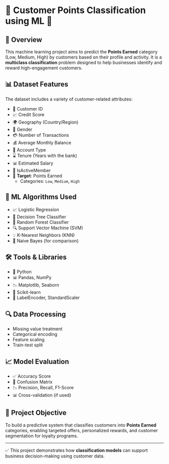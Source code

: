 # 🎯 Customer Points Classification using ML 🧮

## 📌 Overview

This machine learning project aims to predict the **Points Earned** category (Low, Medium, High) by customers based on their profile and activity. It is a **multiclass classification** problem designed to help businesses identify and reward high-engagement customers.

## 📊 Dataset Features

The dataset includes a variety of customer-related attributes:

- 👤 Customer ID  
- 📈 Credit Score  
- 🌍 Geography (Country/Region)  
- 🧑 Gender  
- 💳 Number of Transactions  
- 💰 Average Monthly Balance  
- 🏦 Account Type  
- ⌛ Tenure (Years with the bank)  
- 📊 Estimated Salary  
- 🔁 IsActiveMember  
- 🎯 **Target**: Points Earned  
  - Categories: `Low`, `Medium`, `High`

## 🤖 ML Algorithms Used

- 📈 Logistic Regression  
- 🌳 Decision Tree Classifier  
- 🌲 Random Forest Classifier  
- 🔍 Support Vector Machine (SVM)  
- 💡 K-Nearest Neighbors (KNN)  
- 🔁 Naive Bayes (for comparison)

## 🛠️ Tools & Libraries

- 🐍 Python  
- 📊 Pandas, NumPy  
- 📉 Matplotlib, Seaborn  
- 🤖 Scikit-learn  
- 🧼 LabelEncoder, StandardScaler

## 🔍 Data Processing

- Missing value treatment  
- Categorical encoding  
- Feature scaling  
- Train-test split

## 📈 Model Evaluation

- ✅ Accuracy Score  
- 🧮 Confusion Matrix  
- 📉 Precision, Recall, F1-Score  
- 📊 Cross-validation (if used)

## 🎯 Project Objective

To build a predictive system that classifies customers into **Points Earned** categories, enabling targeted offers, personalized rewards, and customer segmentation for loyalty programs.

---

✅ This project demonstrates how **classification models** can support business decision-making using customer data.

